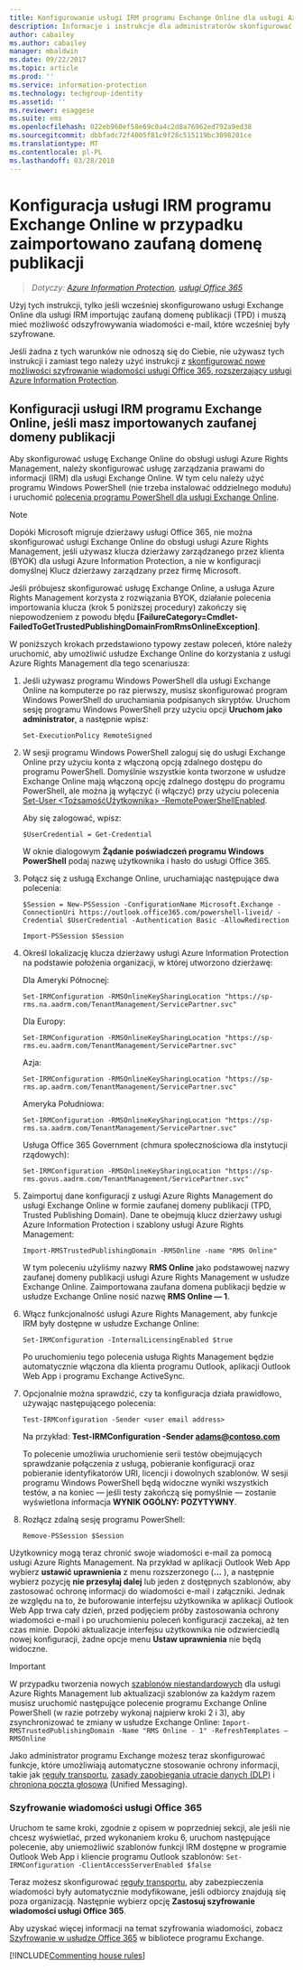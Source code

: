 ```yaml
---
title: Konfigurowanie usługi IRM programu Exchange Online dla usługi Azure Rights Management z usługi Azure Information Protection
description: Informacje i instrukcje dla administratorów skonfigurować usługę Exchange Online dla usługi Azure Rights Management dla dzierżawcy usługi Office 365 nie obsługuje nowe funkcje w szyfrowanie wiadomości usługi Office 365.
author: cabailey
ms.author: cabailey
manager: mbaldwin
ms.date: 09/22/2017
ms.topic: article
ms.prod: ''
ms.service: information-protection
ms.technology: techgroup-identity
ms.assetid: ''
ms.reviewer: esaggese
ms.suite: ems
ms.openlocfilehash: 022eb960ef58e69c0a4c2d8a76962ed792a9ed38
ms.sourcegitcommit: dbbfadc72f4005f81c9f28c515119bc3098201ce
ms.translationtype: MT
ms.contentlocale: pl-PL
ms.lasthandoff: 03/28/2018
---
```

# <a name="exchange-online-irm-configuration-when-you-have-imported-a-trusted-publishing-domain"></a>Konfiguracja usługi IRM programu Exchange Online w przypadku zaimportowano zaufaną domenę publikacji

>*Dotyczy: [Azure Information Protection](https://azure.microsoft.com/pricing/details/information-protection), [usługi Office 365](http://download.microsoft.com/download/E/C/F/ECF42E71-4EC0-48FF-AA00-577AC14D5B5C/Azure_Information_Protection_licensing_datasheet_EN-US.pdf)*

Użyj tych instrukcji, tylko jeśli wcześniej skonfigurowano usługi Exchange Online dla usługi IRM importując zaufaną domenę publikacji (TPD) i muszą mieć możliwość odszyfrowywania wiadomości e-mail, które wcześniej były szyfrowane.

Jeśli żadna z tych warunków nie odnoszą się do Ciebie, nie używasz tych instrukcji i zamiast tego należy użyć instrukcji z [skonfigurować nowe możliwości szyfrowanie wiadomości usługi Office 365, rozszerzający usługi Azure Information Protection](https://support.office.com/article/7ff0c040-b25c-4378-9904-b1b50210d00e).

## <a name="exchange-online-irm-configuration-if-you-have-an-imported-tpd"></a>Konfiguracji usługi IRM programu Exchange Online, jeśli masz importowanych zaufanej domeny publikacji

Aby skonfigurować usługę Exchange Online do obsługi usługi Azure Rights Management, należy skonfigurować usługę zarządzania prawami do informacji (IRM) dla usługi Exchange Online. W tym celu należy użyć programu Windows PowerShell (nie trzeba instalować oddzielnego modułu) i uruchomić [polecenia programu PowerShell dla usługi Exchange Online](https://technet.microsoft.com/library/jj200677.aspx).

> [!NOTE]
> Dopóki Microsoft migruje dzierżawy usługi Office 365, nie można skonfigurować usługi Exchange Online do obsługi usługi Azure Rights Management, jeśli używasz klucza dzierżawy zarządzanego przez klienta (BYOK) dla usługi Azure Information Protection, a nie w konfiguracji domyślnej Klucz dzierżawy zarządzany przez firmę Microsoft.
>
> Jeśli próbujesz skonfigurować usługę Exchange Online, a usługa Azure Rights Management korzysta z rozwiązania BYOK, działanie polecenia importowania klucza (krok 5 poniższej procedury) zakończy się niepowodzeniem z powodu błędu **[FailureCategory=Cmdlet-FailedToGetTrustedPublishingDomainFromRmsOnlineException]**.

W poniższych krokach przedstawiono typowy zestaw poleceń, które należy uruchomić, aby umożliwić usłudze Exchange Online do korzystania z usługi Azure Rights Management dla tego scenariusza:

1.  Jeśli używasz programu Windows PowerShell dla usługi Exchange Online na komputerze po raz pierwszy, musisz skonfigurować program Windows PowerShell do uruchamiania podpisanych skryptów. Uruchom sesję programu Windows PowerShell przy użyciu opcji **Uruchom jako administrator**, a następnie wpisz:

    ```
    Set-ExecutionPolicy RemoteSigned
    ```

2.  W sesji programu Windows PowerShell zaloguj się do usługi Exchange Online przy użyciu konta z włączoną opcją zdalnego dostępu do programu PowerShell. Domyślnie wszystkie konta tworzone w usłudze Exchange Online mają włączoną opcję zdalnego dostępu do programu PowerShell, ale można ją wyłączyć (i włączyć) przy użyciu polecenia [Set-User &lt;TożsamośćUżytkownika&gt; -RemotePowerShellEnabled](https://technet.microsoft.com/library/jj984292%28v=exchg.160%29.aspx).

    Aby się zalogować, wpisz:

    ```
    $UserCredential = Get-Credential
    ```
    W oknie dialogowym **Żądanie poświadczeń programu Windows PowerShell** podaj nazwę użytkownika i hasło do usługi Office 365.

3.  Połącz się z usługą Exchange Online, uruchamiając następujące dwa polecenia:

    ```
    $Session = New-PSSession -ConfigurationName Microsoft.Exchange -ConnectionUri https://outlook.office365.com/powershell-liveid/ -Credential $UserCredential -Authentication Basic -AllowRedirection
    ```

    ```
    Import-PSSession $Session
    ```

4.  Określ lokalizację klucza dzierżawy usługi Azure Information Protection na podstawie położenia organizacji, w której utworzono dzierżawę:

    Dla Ameryki Północnej:

    ```
    Set-IRMConfiguration -RMSOnlineKeySharingLocation "https://sp-rms.na.aadrm.com/TenantManagement/ServicePartner.svc"
    ```
    Dla Europy:

    ```
    Set-IRMConfiguration -RMSOnlineKeySharingLocation "https://sp-rms.eu.aadrm.com/TenantManagement/ServicePartner.svc"
    ```
    Azja:

    ```
    Set-IRMConfiguration -RMSOnlineKeySharingLocation "https://sp-rms.ap.aadrm.com/TenantManagement/ServicePartner.svc"
    ```
    Ameryka Południowa:

    ```
    Set-IRMConfiguration -RMSOnlineKeySharingLocation "https://sp-rms.sa.aadrm.com/TenantManagement/ServicePartner.svc"
    ```
    Usługa Office 365 Government (chmura społecznościowa dla instytucji rządowych):

    ```
    Set-IRMConfiguration -RMSOnlineKeySharingLocation "https://sp-rms.govus.aadrm.com/TenantManagement/ServicePartner.svc"
    ```

5.  Zaimportuj dane konfiguracji z usługi Azure Rights Management do usługi Exchange Online w formie zaufanej domeny publikacji (TPD, Trusted Publishing Domain). Dane te obejmują klucz dzierżawy usługi Azure Information Protection i szablony usługi Azure Rights Management:

    ```
    Import-RMSTrustedPublishingDomain -RMSOnline -name "RMS Online"
    ```
    W tym poleceniu użyliśmy nazwy **RMS Online** jako podstawowej nazwy zaufanej domeny publikacji usługi Azure Rights Management w usłudze Exchange Online. Zaimportowana zaufana domena publikacji będzie w usłudze Exchange Online nosić nazwę **RMS Online — 1**.

6.  Włącz funkcjonalność usługi Azure Rights Management, aby funkcje IRM były dostępne w usłudze Exchange Online:

    ```
    Set-IRMConfiguration -InternalLicensingEnabled $true
    ```
    Po uruchomieniu tego polecenia usługa Rights Management będzie automatycznie włączona dla klienta programu Outlook, aplikacji Outlook Web App i programu Exchange ActiveSync.

7.  Opcjonalnie można sprawdzić, czy ta konfiguracja działa prawidłowo, używając następującego polecenia:

    ```
    Test-IRMConfiguration -Sender <user email address>
    ```
    Na przykład: **Test-IRMConfiguration -Sender  adams@contoso.com**

    To polecenie umożliwia uruchomienie serii testów obejmujących sprawdzanie połączenia z usługą, pobieranie konfiguracji oraz pobieranie identyfikatorów URI, licencji i dowolnych szablonów. W sesji programu Windows PowerShell będą widoczne wyniki wszystkich testów, a na koniec — jeśli testy zakończą się pomyślnie — zostanie wyświetlona informacja **WYNIK OGÓLNY: POZYTYWNY**.

8.  Rozłącz zdalną sesję programu PowerShell:

    ```
    Remove-PSSession $Session
    ```

Użytkownicy mogą teraz chronić swoje wiadomości e-mail za pomocą usługi Azure Rights Management. Na przykład w aplikacji Outlook Web App wybierz **ustawić uprawnienia** z menu rozszerzonego (**...** ), a następnie wybierz pozycję **nie przesyłaj dalej** lub jeden z dostępnych szablonów, aby zastosować ochronę informacji do wiadomości e-mail i załączniki. Jednak ze względu na to, że buforowanie interfejsu użytkownika w aplikacji Outlook Web App trwa cały dzień, przed podjęciem próby zastosowania ochrony wiadomości e-mail i po uruchomieniu poleceń konfiguracji zaczekaj, aż ten czas minie. Dopóki aktualizacje interfejsu użytkownika nie odzwierciedlą nowej konfiguracji, żadne opcje menu **Ustaw uprawnienia** nie będą widoczne.

> [!IMPORTANT]
> W przypadku tworzenia nowych [szablonów niestandardowych](configure-custom-templates.md) dla usługi Azure Rights Management lub aktualizacji szablonów za każdym razem musisz uruchomić następujące polecenie programu Exchange Online PowerShell (w razie potrzeby wykonaj najpierw kroki 2 i 3), aby zsynchronizować te zmiany w usłudze Exchange Online: `Import-RMSTrustedPublishingDomain -Name "RMS Online - 1" -RefreshTemplates –RMSOnline`

Jako administrator programu Exchange możesz teraz skonfigurować funkcje, które umożliwiają automatyczne stosowanie ochrony informacji, takie jak [reguły transportu](https://technet.microsoft.com/library/dd302432.aspx), [zasady zapobiegania utracie danych (DLP)](https://technet.microsoft.com/library/jj150527%28v=exchg.150%29.aspx) i [chroniona poczta głosowa](https://technet.microsoft.com/library/dn198211%28v=exchg.150%29.aspx) (Unified Messaging).


### <a name="office-365-message-encryption"></a>Szyfrowanie wiadomości usługi Office 365
Uruchom te same kroki, zgodnie z opisem w poprzedniej sekcji, ale jeśli nie chcesz wyświetlać, przed wykonaniem kroku 6, uruchom następujące polecenie, aby uniemożliwić szablonów funkcji IRM dostępne w programie Outlook Web App i kliencie programu Outlook szablonów: `Set-IRMConfiguration -ClientAccessServerEnabled $false`

Teraz możesz skonfigurować [reguły transportu](https://technet.microsoft.com/library/dd302432.aspx), aby zabezpieczenia wiadomości były automatycznie modyfikowane, jeśli odbiorcy znajdują się poza organizacją. Następnie wybierz opcję **Zastosuj szyfrowanie wiadomości usługi Office 365**.

Aby uzyskać więcej informacji na temat szyfrowania wiadomości, zobacz [Szyfrowanie w usłudze Office 365](https://technet.microsoft.com/library/dn569286.aspx) w bibliotece programu Exchange.


[!INCLUDE[Commenting house rules](../includes/houserules.md)]

